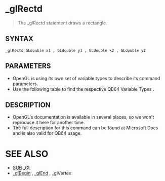 # _glRectd
> The _glRectd statement draws a rectangle.

## SYNTAX
`_glRectd GLdouble x1 , GLdouble y1 , GLdouble x2 , GLdouble y2`

## PARAMETERS
* OpenGL is using its own set of variable types to describe its command parameters.
* Use the following table to find the respective QB64 Variable Types .


## DESCRIPTION
* OpenGL's documentation is available in several places, so we won't reproduce it here for another time.
* The full description for this command can be found at Microsoft Docs and is also valid for QB64 usage.


# SEE ALSO
* [SUB](SUB.md) _GL
* [_glBegin](_glBegin.md) , [_glEnd](_glEnd.md) , _glVertex

